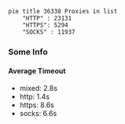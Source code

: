 
```mermaid
pie title 36338 Proxies in list
    "HTTP" : 23131
    "HTTPS": 5294
    "SOCKS" : 11937
```

### Some Info
#### Average Timeout

- mixed: 2.8s
- http: 1.4s
- https: 8.6s
- socks: 6.6s